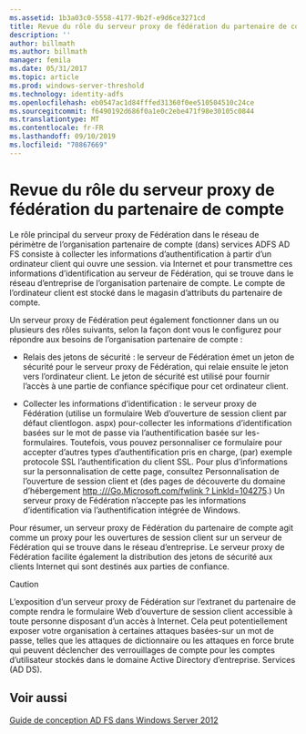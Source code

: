 ```yaml
---
ms.assetid: 1b3a03c0-5558-4177-9b2f-e9d6ce3271cd
title: Revue du rôle du serveur proxy de fédération du partenaire de compte
description: ''
author: billmath
ms.author: billmath
manager: femila
ms.date: 05/31/2017
ms.topic: article
ms.prod: windows-server-threshold
ms.technology: identity-adfs
ms.openlocfilehash: eb0547ac1d84fffed31360f0ee510504510c24ce
ms.sourcegitcommit: f6490192d686f0a1e0c2ebe471f98e30105c0844
ms.translationtype: MT
ms.contentlocale: fr-FR
ms.lasthandoff: 09/10/2019
ms.locfileid: "70867669"
---
```

# <a name="review-the-role-of-the-federation-server-proxy-in-the-account-partner"></a>Revue du rôle du serveur proxy de fédération du partenaire de compte

Le rôle principal du serveur proxy de Fédération dans le réseau de périmètre de l’organisation partenaire de compte \(dans\) services ADFS AD FS consiste à collecter les informations d’authentification à partir d’un ordinateur client qui ouvre une session. via Internet et pour transmettre ces informations d’identification au serveur de Fédération, qui se trouve dans le réseau d’entreprise de l’organisation partenaire de compte. Le compte de l’ordinateur client est stocké dans le magasin d’attributs du partenaire de compte.  
  
Un serveur proxy de Fédération peut également fonctionner dans un ou plusieurs des rôles suivants, selon la façon dont vous le configurez pour répondre aux besoins de l’organisation partenaire de compte :  
  
-   Relais des jetons de sécurité : le serveur de Fédération émet un jeton de sécurité pour le serveur proxy de Fédération, qui relaie ensuite le jeton vers l’ordinateur client. Le jeton de sécurité est utilisé pour fournir l’accès à une partie de confiance spécifique pour cet ordinateur client.  
  
-   Collecter les informations d’identification : le serveur proxy de Fédération \(utilise un formulaire Web d’ouverture de session client par défaut clientlogon. aspx\) pour\-collecter les informations d’identification basées sur le mot de passe via l’authentification basée sur les\-formulaires. Toutefois, vous pouvez personnaliser ce formulaire pour accepter d’autres types d’authentification pris en charge, \(par\) exemple protocole SSL l’authentification du client SSL. Pour plus d’informations sur la personnalisation de cette page, consultez Personnalisation de l’ouverture de session client et \(des pages de découverte du domaine d’hébergement [http :\/\/\/Go.Microsoft.com\/fwlink ? LinkId\=104275](https://go.microsoft.com/fwlink/?LinkId=104275).\) Un serveur proxy de Fédération n’accepte pas les informations d’identification via l’authentification intégrée de Windows.  
  
Pour résumer, un serveur proxy de Fédération du partenaire de compte agit comme un proxy pour les ouvertures de session client sur un serveur de Fédération qui se trouve dans le réseau d’entreprise. Le serveur proxy de Fédération facilite également la distribution des jetons de sécurité aux clients Internet qui sont destinés aux parties de confiance.  
  
> [!CAUTION]  
> L’exposition d’un serveur proxy de Fédération sur l’extranet du partenaire de compte rendra le formulaire Web d’ouverture de session client accessible à toute personne disposant d’un accès à Internet. Cela peut potentiellement exposer votre organisation à certaines attaques basées\-sur un mot de passe, telles que les attaques de dictionnaire ou les attaques en force brute qui peuvent déclencher des verrouillages de compte pour les comptes d’utilisateur stockés dans le domaine Active Directory d’entreprise. Services \(AD DS\).  
  

## <a name="see-also"></a>Voir aussi
[Guide de conception AD FS dans Windows Server 2012](AD-FS-Design-Guide-in-Windows-Server-2012.md)
